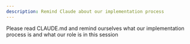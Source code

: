 ```yaml
---
description: Remind Claude about our implementation process
---
```


Please read CLAUDE.md and remind ourselves what our implementation process is and what our role is in this session